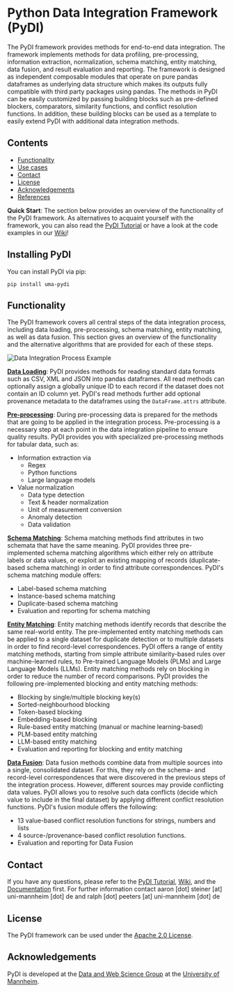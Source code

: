 # Python Data Integration Framework (PyDI)

The PyDI framework provides methods for end-to-end data integration. The framework implements methods for data profiling, pre-processing, information extraction, normalization, schema matching, entity matching, data fusion, and result evaluation and reporting. The framework is designed as independent composable modules that operate on pure pandas dataframes as underlying data structure which makes its outputs fully compatible with third party packages using pandas. The methods in PyDI can be easily customized by passing building blocks such as pre-defined blockers, comparators, similarity functions, and conflict resolution functions. In addition, these building blocks can be used as a template to easily extend PyDI with additional data integration methods.

## Contents
- [Functionality](#functionality)
- [Use cases](#use-cases)
- [Contact](#contact)
- [License](#license)
- [Acknowledgements](#acknowledgements)
- [References](#references)

**Quick Start**: The section below provides an overview of the functionality of the PyDI framework. As alternatives to acquaint yourself with the framework, you can also read the [PyDI Tutorial](/PyDI/tutorial/PyDI_Tutorial.ipynb) or have a look at the code examples in our [Wiki](/PyDI/wiki/)! 

## Installing PyDI

You can install PyDI via pip:

```
pip install uma-pydi
```

## Functionality
The PyDI framework covers all central steps of the data integration process, including data loading, pre-processing, schema matching, entity matching, as well as data fusion. This section gives an overview of the functionality and the alternative algorithms that are provided for each of these steps.

![Data Integration Process Example](/img/integration_overview.png)

**[Data Loading](#)**: PyDI provides methods for reading standard data formats such as CSV, XML and JSON into pandas dataframes. All read methods can optionally assign a globally unique ID to each record if the dataset does not contain an ID column yet. PyDI's read methods further add optional provenance metadata to the dataframes using the `DataFrame.attrs` attribute.

**[Pre-processing](#)**: During pre-processing data is prepared for the methods that are going to be applied in the integration process. Pre-processing is a necessary step at each point in the data integration pipeline to ensure quality results. PyDI provides you with specialized pre-processing methods for tabular data, such as: 
- Information extraction via
    - Regex
    - Python functions
    - Large language models
- Value normalization 
    - Data type detection
    - Text & header normalization
    - Unit of measurement conversion
    - Anomaly detection
    - Data validation

**[Schema Matching](#)**: Schema matching methods find attributes in two schemata that have the same meaning. PyDI provides three pre-implemented schema matching algorithms which either rely on attribute labels or data values, or exploit an existing mapping of records (duplicate-based schema matching) in order to find attribute correspondences. PyDI's schema matching module offers:
- Label-based schema matching
- Instance-based schema matching
- Duplicate-based schema matching
- Evaluation and reporting for schema matching

**[Entity Matching](#)**: Entity matching methods identify records that describe the same real-world entity. The pre-implemented entity matching methods can be applied to a single dataset for duplicate detection or to multiple datasets in order to find record-level correspondences. PyDI offers a range of entity matching methods, starting from simple attribute similarity-based rules over machine-learned rules, to Pre-trained Language Models (PLMs) and Large Language Models (LLMs). Entity matching methods rely on blocking in order to reduce the number of record comparisons. PyDI provides the following pre-implemented blocking and entity matching methods: 
- Blocking by single/multiple blocking key(s)
- Sorted-neighbourhood blocking
- Token-based blocking
- Embedding-based blocking
- Rule-based entity matching (manual or machine learning-based)
- PLM-based entity matching
- LLM-based entity matching
- Evaluation and reporting for blocking and entity matching

**[Data Fusion](#)**: Data fusion methods combine data from multiple sources into a single, consolidated dataset. For this, they rely on the schema- and record-level correspondences that were discovered in the previous steps of the integration process. However, different sources may provide conflicting data values. PyDI allows you to resolve such data conflicts (decide which value to include in the final dataset) by applying different conflict resolution functions. PyDI's fusion module offers the following:
- 13 value-based conflict resolution functions for strings, numbers and lists
- 4 source-/provenance-based conflict resolution functions.
- Evaluation and reporting for Data Fusion

## Contact

If you have any questions, please refer to the  [PyDI Tutorial](/PyDI/tutorial/PyDI_Tutorial.ipynb), [Wiki](/PyDI/wiki/), and the [Documentation](#) first. For further information contact aaron [dot] steiner [at] uni-mannheim [dot] de and ralph [dot] peeters [at] uni-mannheim [dot] de

## License

The PyDI framework can be used under the [Apache 2.0 License](http://www.apache.org/licenses/LICENSE-2.0).

## Acknowledgements

PyDI is developed at the [Data and Web Science Group](http://dws.informatik.uni-mannheim.de/) at the [University of Mannheim](http://www.uni-mannheim.de/).